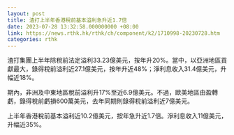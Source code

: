 ```yaml
---
layout: post
title: 渣打上半年香港稅前基本溢利急升近1.7倍
date: 2023-07-28 13:32:58.000000000 +08:00
link: https://news.rthk.hk/rthk/ch/component/k2/1710998-20230728.htm
categories: rthk
---
```


渣打集團上半年除稅前法定溢利33.23億美元，按年升20%。當中，以亞洲地區貢獻最大，錄得稅前溢利近27.1億美元，按年升近48%；淨利息收入31.4億美元，升幅近18%。

期內，非洲及中東地區稅前溢利升17%至近6.9億美元。不過，歐美地區由盈轉虧，錄得稅前虧損600萬美元，去年同期則錄得稅前溢利近7億美元。

上半年香港稅前基本溢利近10.2億美元，按年急升近1.7倍。淨利息收入11億美元，升幅近35%。
